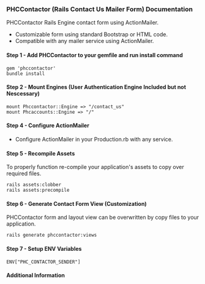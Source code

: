 ### PHCContactor (Rails Contact Us Mailer Form) Documentation
PHCContactor Rails Engine contact form using ActionMailer.

* Customizable form using standard Bootstrap or HTML code.  
* Compatible with any mailer service using ActionMailer.  

#### Step 1 - Add PHCContactor to your gemfile and run install command  

	gem 'phccontactor'
	bundle install

#### Step 2 - Mount Engines (User Authentication Engine Included but not Nescessary)

	mount Phccontactor::Engine => "/contact_us"
	mount Phcaccounts::Engine => "/"


#### Step 4 - Configure ActionMailer

- Configure ActionMailer in your Production.rb with any service.  

#### Step 5 - Recompile Assets  
To properly function re-compile your application's assets to copy over required files.  

	rails assets:clobber
	rails assets:precompile

#### Step 6 - Generate Contact Form View (Customization)  
PHCContactor form and layout view can be overwritten by copy files to your application.  

	rails generate phccontactor:views

#### Step 7 - Setup ENV Variables  

	ENV["PHC_CONTACTOR_SENDER"]  

#### Additional Information

